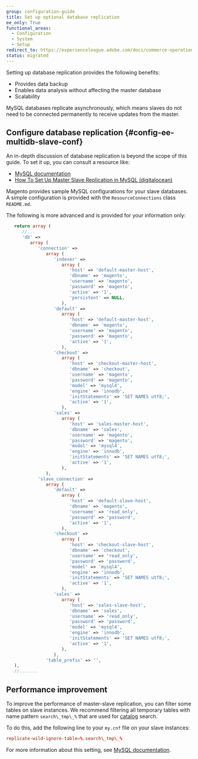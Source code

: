 ```yaml
---
group: configuration-guide
title: Set up optional database replication
ee_only: True
functional_areas:
  - Configuration
  - System
  - Setup
redirect_to: https://experienceleague.adobe.com/docs/commerce-operations/configuration-guide/storage/split-db/multi-master-replication.html
status: migrated
---
```


Setting up database replication provides the following benefits:

*  Provides data backup
*  Enables data analysis without affecting the master database
*  Scalability

MySQL databases replicate asynchronously, which means slaves do not need to be connected permanently to receive updates from the master.

## Configure database replication {#config-ee-multidb-slave-conf}

An in-depth discussion of database replication is beyond the scope of this guide. To set it up, you can consult a resource like:

*  [MySQL documentation](https://dev.mysql.com/doc/refman/5.6/en/replication.html)
*  [How To Set Up Master Slave Replication in MySQL (digitalocean)](https://www.digitalocean.com/community/tutorials/how-to-set-up-master-slave-replication-in-mysql)

Magento provides sample MySQL configurations for your slave databases. A simple configuration is provided with the `ResourceConnections` class `README.md`.

The following is more advanced and is provided for your information only:

```php
   return array (
      //...
      'db' =>
         array (
            'connection' =>
               array (
                  'indexer' =>
                     array (
                        'host' => 'default-master-host',
                        'dbname' => 'magento',
                        'username' => 'magento',
                        'password' => 'magento',
                        'active' => '1',
                        'persistent' => NULL,
                     ),
                  'default' =>
                     array (
                        'host' => 'default-master-host',
                        'dbname' => 'magento',
                        'username' => 'magento',
                        'password' => 'magento',
                        'active' => '1',
                     ),
                  'checkout' =>
                     array (
                        'host' => 'checkout-master-host',
                        'dbname' => 'checkout',
                        'username' => 'magento',
                        'password' => 'magento',
                        'model' => 'mysql4',
                        'engine' => 'innodb',
                        'initStatements' => 'SET NAMES utf8;',
                        'active' => '1',
                     ),
                  'sales' =>
                     array (
                        'host' => 'sales-master-host',
                        'dbname' => 'sales',
                        'username' => 'magento',
                        'password' => 'magento',
                        'model' => 'mysql4',
                        'engine' => 'innodb',
                        'initStatements' => 'SET NAMES utf8;',
                        'active' => '1',
                     ),
               ),
            'slave_connection' =>
               array (
                  'default' =>
                     array (
                        'host' => 'default-slave-host',
                        'dbname' => 'magento',
                        'username' => 'read_only',
                        'password' => 'password',
                        'active' => '1',
                     ),
                  'checkout' =>
                     array (
                        'host' => 'checkout-slave-host',
                        'dbname' => 'checkout',
                        'username' => 'read_only',
                        'password' => 'password',
                        'model' => 'mysql4',
                        'engine' => 'innodb',
                        'initStatements' => 'SET NAMES utf8;',
                        'active' => '1',
                     ),
                  'sales' =>
                     array (
                        'host' => 'sales-slave-host',
                        'dbname' => 'sales',
                        'username' => 'read_only',
                        'password' => 'password',
                        'model' => 'mysql4',
                        'engine' => 'innodb',
                        'initStatements' => 'SET NAMES utf8;',
                        'active' => '1',
                     ),
                  ),
               'table_prefix' => '',
   ),
   //.......
```

## Performance improvement

To improve the performance of master-slave replication, you can filter some tables on slave instances. We recommend filtering all temporary tables with name pattern `search\_tmp\_%` that are used for [catalog](https://glossary.magento.com/catalog) search.

To do this, add the following line to your `my.cnf` file on your slave instances:

   ```conf
   replicate-wild-ignore-table=%.search\_tmp\_%
   ```

For more information about this setting, see [MySQL documentation](https://dev.mysql.com/doc/refman/5.7/en/replication-options-slave.html#option_mysqld_replicate-wild-ignore-table).

